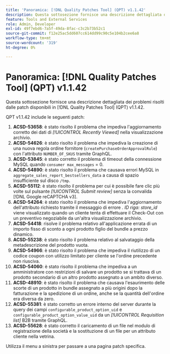```yaml
---
title: 'Panoramica: [!DNL Quality Patches Tool] (QPT) v1.1.42'
description: Questa sottosezione fornisce una descrizione dettagliata dei problemi risolti dalle patch disponibili in  [!DNL Quality Patches Tool] (QPT) v1.1.42.
feature: Tools and External Services
role: Admin, Developer
exl-id: 49f7ebd6-7a5f-49da-8fac-c3c2b73b52c1
source-git-commit: f12e25ac5dd607cc614dd99c90c5e104b2cee6a8
workflow-type: tm+mt
source-wordcount: '319'
ht-degree: 0%

---
```


# Panoramica: [!DNL Quality Patches Tool] (QPT) v1.1.42

Questa sottosezione fornisce una descrizione dettagliata dei problemi risolti dalle patch disponibili in [!DNL Quality Patches Tool] (QPT) v1.1.42.

QPT v1.1.42 include le seguenti patch:

1. **ACSD-53658**: è stato risolto il problema che impediva l&#39;aggiornamento corretto dei dati di *[!UICONTROL Recently Viewed]* nella visualizzazione archivio.
1. **ACSD-54626**: è stato risolto il problema che impediva la creazione di una nuova regola ordine fornitore (`createPurchaseOrderApprovalRule`) con l&#39;attributo `NUMBER_OF_SKUS` tramite GraphQL.
1. **ACSD-53845**: è stato corretto il problema di timeout della connessione MySQL quando `consumer max_messages` = 0.
1. **ACSD-54890**: è stato risolto il problema che causava errori MySQL in `aggregate_sales_report_bestsellers_data` a causa di spazio insufficiente sul disco `/tmp`.
1. **ACSD-55112**: è stato risolto il problema per cui è possibile fare clic più volte sul pulsante *[!UICONTROL Submit review]* senza la convalida [!DNL Google reCAPTCHA v3].
1. **ACSD-54264**: è stato risolto il problema che impediva l&#39;aggiornamento dell&#39;attributo richiesto tramite il messaggio di errore *. ID riga: store_id* viene visualizzato quando un cliente tenta di effettuare il Check-Out con un preventivo negoziabile da un&#39;altra visualizzazione archivio.
1. **ACSD-54418**: risolve il problema relativo all&#39;applicazione errata di un importo fisso di sconto a ogni prodotto figlio del bundle a prezzo dinamico.
1. **ACSD-55238**: è stato risolto il problema relativo al salvataggio della metadescrizione del prodotto vuota.
1. **ACSD-54966**: è stato risolto il problema che impediva il riutilizzo di un codice coupon con utilizzo limitato per cliente se l&#39;ordine precedente non riusciva.
1. **ACSD-54060**: è stato risolto il problema che impediva a un amministratore con restrizioni di salvare un prodotto se si trattava di un prodotto secondario di un altro prodotto assegnato a un ambito diverso.
1. **ACSD-48910**: è stato risolto il problema che causava l&#39;esaurimento delle scorte di un prodotto in bundle assegnato a più origini dopo la fatturazione e la spedizione di un ordine, anche se la quantità dell&#39;ordine era diversa da zero.
1. **ACSD-55381**: è stato corretto un errore interno del server durante la query dei campi `configurable_product_option_uid` e `configurable_product_option_value_uid` da un *[!UICONTROL Requisition list]* B2B tramite GraphQL.
1. **ACSD-55628**: è stato corretto il caricamento di un file nel modulo di registrazione della società e la sostituzione di un file per un attributo cliente nella vetrina.

Utilizza il menu a sinistra per passare a una pagina patch specifica.
